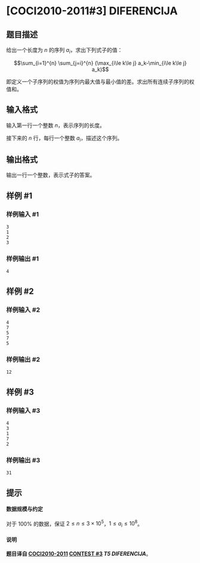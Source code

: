 # [COCI2010-2011#3] DIFERENCIJA

## 题目描述

给出一个长度为 $n$ 的序列 $a_i$，求出下列式子的值：

$$\sum_{i=1}^{n} \sum_{j=i}^{n} (\max_{i\le k\le j} a_k-\min_{i\le k\le j} a_k)$$



即定义一个子序列的权值为序列内最大值与最小值的差。求出所有连续子序列的权值和。



## 输入格式

输入第一行一个整数 $n$，表示序列的长度。

接下来的 $n$ 行，每行一个整数 $a_i$，描述这个序列。

## 输出格式

输出一行一个整数，表示式子的答案。

## 样例 #1

### 样例输入 #1
```
3
1
2
3
```

### 样例输出 #1

```
4
```

## 样例 #2

### 样例输入 #2
```
4
7
5
7
5
```

### 样例输出 #2

```
12
```

## 样例 #3

### 样例输入 #3
```
4
3
1
7
2
```

### 样例输出 #3

```
31
```

## 提示

#### 数据规模与约定

对于 $100\%$ 的数据，保证 $2\le n\le 3\times 10^5$，$1\le a_i\le 10^8$。

#### 说明

**题目译自 [COCI2010-2011](https://hsin.hr/coci/archive/2010_2011/) [CONTEST #3](https://hsin.hr/coci/archive/2010_2011/contest3_tasks.pdf) *T5 DIFERENCIJA***。
